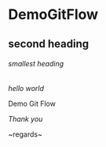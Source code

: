 # DemoGitFlow

## second heading
###### smallest heading

_hello world_

Demo Git Flow

*Thank you*

~regards~
